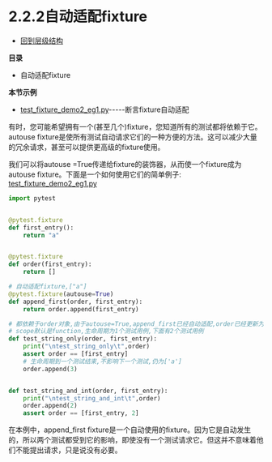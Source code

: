 # 2.2.2自动适配fixture
- [回到层级结构](../../../层级结构.md#层级结构)

**目录**
- 自动适配fixture

**本节示例**
- [test_fixture_demo2_eg1.py](../../code/fixture/test_fixture_demo2_eg1.py)-----断言fixture自动适配


有时，您可能希望拥有一个(甚至几个)​​fixture​​，您知道所有的测试都将依赖于它。​​autouse fixture​​是使所有测试自动请求它们的一种方便的方法。这可以减少大量的冗余请求，甚至可以提供更高级的​​fixture​​使用。

我们可以将​​autouse =True​​传递给​​fixture​​的装饰器，从而使一个​​fixture​​成为​​autouse fixture​​。下面是一个如何使用它们的简单例子:
[test_fixture_demo2_eg1.py](../../code/fixture/test_fixture_demo2_eg1.py)
```python
import pytest


@pytest.fixture
def first_entry():
    return "a"


@pytest.fixture
def order(first_entry):
    return []

# 自动适配fixture,["a"]
@pytest.fixture(autouse=True)
def append_first(order, first_entry):
    return order.append(first_entry)

# 都依赖于order对象,由于autouse=True,append_first已经自动适配,order已经更新为['a'],在请求order时不再是[]
# scope默认是function,生命周期为1个测试用例,下面有2个测试用例
def test_string_only(order, first_entry):
    print("\ntest_string_only\t",order)
    assert order == [first_entry]
    # 生命周期到一个测试结束,不影响下一个测试,仍为['a']
    order.append(3)


def test_string_and_int(order, first_entry):
    print("\ntest_string_and_int\t",order)
    order.append(2)
    assert order == [first_entry, 2]
```

在本例中，​​append_first fixture​​是一个自动使用的​​fixture​​。因为它是自动发生的，所以两个测试都受到它的影响，即使没有一个测试请求它。但这并不意味着他们不能提出请求，只是说没有必要。

